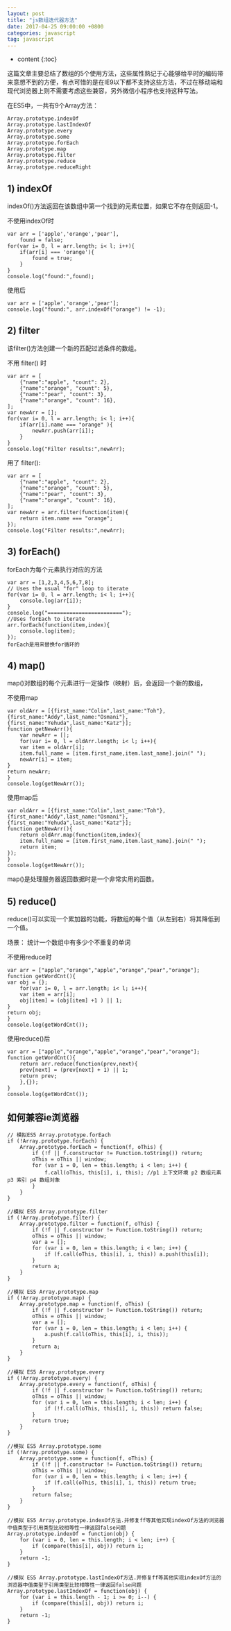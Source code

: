 ```yaml
---
layout: post
title: "js数组迭代器方法"
date: 2017-04-25 09:00:00 +0800 
categories: javascript
tag: javascript
---
```

* content
{:toc}


这篇文章主要总结了数组的5个使用方法，这些属性熟记于心能够给平时的编码带来意想不到的方便，有点可惜的是在IE9以下都不支持这些方法，不过在移动端和现代浏览器上则不需要考虑这些兼容，另外微信小程序也支持这种写法。

<!-- more -->

在ES5中，一共有9个Array方法：

    Array.prototype.indexOf
    Array.prototype.lastIndexOf
    Array.prototype.every
    Array.prototype.some
    Array.prototype.forEach
    Array.prototype.map
    Array.prototype.filter
    Array.prototype.reduce
    Array.prototype.reduceRight

## 1) indexOf

indexOf()方法返回在该数组中第一个找到的元素位置，如果它不存在则返回-1。

不使用indexOf时

    var arr = ['apple','orange','pear'],
        found = false;
    for(var i= 0, l = arr.length; i< l; i++){
        if(arr[i] === 'orange'){
            found = true;
        }
    }
    console.log("found:",found);

使用后

    var arr = ['apple','orange','pear'];
    console.log("found:", arr.indexOf("orange") != -1);

## 2) filter

该filter()方法创建一个新的匹配过滤条件的数组。

不用 filter() 时

    var arr = [
        {"name":"apple", "count": 2},
        {"name":"orange", "count": 5},
        {"name":"pear", "count": 3},
        {"name":"orange", "count": 16},
    ];
    var newArr = [];
    for(var i= 0, l = arr.length; i< l; i++){
        if(arr[i].name === "orange" ){
            newArr.push(arr[i]);
        }
    }
    console.log("Filter results:",newArr);

用了 filter():

    var arr = [
        {"name":"apple", "count": 2},
        {"name":"orange", "count": 5},
        {"name":"pear", "count": 3},
        {"name":"orange", "count": 16},
    ];
    var newArr = arr.filter(function(item){
        return item.name === "orange";
    });
    console.log("Filter results:",newArr);

## 3) forEach()

forEach为每个元素执行对应的方法

    var arr = [1,2,3,4,5,6,7,8];
    // Uses the usual "for" loop to iterate
    for(var i= 0, l = arr.length; i< l; i++){
        console.log(arr[i]);
    }
    console.log("========================");
    //Uses forEach to iterate
    arr.forEach(function(item,index){
        console.log(item);
    });
    forEach是用来替换for循环的

## 4) map()

map()对数组的每个元素进行一定操作（映射）后，会返回一个新的数组，

不使用map

    var oldArr = [{first_name:"Colin",last_name:"Toh"},{first_name:"Addy",last_name:"Osmani"},{first_name:"Yehuda",last_name:"Katz"}];
    function getNewArr(){
        var newArr = [];
        for(var i= 0, l = oldArr.length; i< l; i++){
        var item = oldArr[i];
        item.full_name = [item.first_name,item.last_name].join(" ");
        newArr[i] = item;
    }
    return newArr;
    }
    console.log(getNewArr());

使用map后

    var oldArr = [{first_name:"Colin",last_name:"Toh"},{first_name:"Addy",last_name:"Osmani"},{first_name:"Yehuda",last_name:"Katz"}];
    function getNewArr(){
        return oldArr.map(function(item,index){
        item.full_name = [item.first_name,item.last_name].join(" ");
        return item;
    });
    }
    console.log(getNewArr());
map()是处理服务器返回数据时是一个非常实用的函数。

## 5) reduce()

reduce()可以实现一个累加器的功能，将数组的每个值（从左到右）将其降低到一个值。

场景： 统计一个数组中有多少个不重复的单词

不使用reduce时

    var arr = ["apple","orange","apple","orange","pear","orange"];
    function getWordCnt(){
    var obj = {};
        for(var i= 0, l = arr.length; i< l; i++){
        var item = arr[i];
        obj[item] = (obj[item] +1 ) || 1;
    }
    return obj;
    }
    console.log(getWordCnt());

使用reduce()后

    var arr = ["apple","orange","apple","orange","pear","orange"];
    function getWordCnt(){
        return arr.reduce(function(prev,next){
        prev[next] = (prev[next] + 1) || 1;
        return prev;
        },{});
    }
    console.log(getWordCnt());

## 如何兼容ie浏览器

    // 模拟ES5 Array.prototype.forEach
    if (!Array.prototype.forEach) {
        Array.prototype.forEach = function(f, oThis) {
            if (!f || f.constructor != Function.toString()) return;
            oThis = oThis || window;
            for (var i = 0, len = this.length; i < len; i++) {
                f.call(oThis, this[i], i, this); //p1 上下文环境 p2 数组元素 p3 索引 p4 数组对象
            }
        }
    }

    //模拟 ES5 Array.prototype.filter
    if (!Array.prototype.filter) {
        Array.prototype.filter = function(f, oThis) {
            if (!f || f.constructor != Function.toString()) return;
            oThis = oThis || window;
            var a = [];
            for (var i = 0, len = this.length; i < len; i++) {
                if (f.call(oThis, this[i], i, this)) a.push(this[i]);
            }
            return a;
        }
    }

    //模拟 ES5 Array.prototype.map
    if (!Array.prototype.map) {
        Array.prototype.map = function(f, oThis) {
            if (!f || f.constructor != Function.toString()) return;
            oThis = oThis || window;
            var a = [];
            for (var i = 0, len = this.length; i < len; i++) {
                a.push(f.call(oThis, this[i], i, this));
            }
            return a;
        }
    }

    //模拟 ES5 Array.prototype.every
    if (!Array.prototype.every) {
        Array.prototype.every = function(f, oThis) {
            if (!f || f.constructor != Function.toString()) return;
            oThis = oThis || window;
            for (var i = 0, len = this.length; i < len; i++) {
                if (!f.call(oThis, this[i], i, this)) return false;
            }
            return true;
        }
    }

    //模拟 ES5 Array.prototype.some
    if (!Array.prototype.some) {
        Array.prototype.some = function(f, oThis) {
            if (!f || f.constructor != Function.toString()) return;
            oThis = oThis || window;
            for (var i = 0, len = this.length; i < len; i++) {
                if (f.call(oThis, this[i], i, this)) return true;
            }
            return false;
        }
    }

    //模拟 ES5 Array.prototype.indexOf方法.并修复ff等其他实现indexOf方法的浏览器中值类型于引用类型比较相等性一律返回false问题
    Array.prototype.indexOf = function(obj) {
        for (var i = 0, len = this.length; i < len; i++) {
            if (compare(this[i], obj)) return i;
        }
        return -1;
    }

    //模拟 ES5 Array.prototype.lastIndexOf方法.并修复ff等其他实现indexOf方法的浏览器中值类型于引用类型比较相等性一律返回false问题
    Array.prototype.lastIndexOf = function(obj) {
        for (var i = this.length - 1; i >= 0; i--) {
            if (compare(this[i], obj)) return i;
        }
        return -1;
    }

